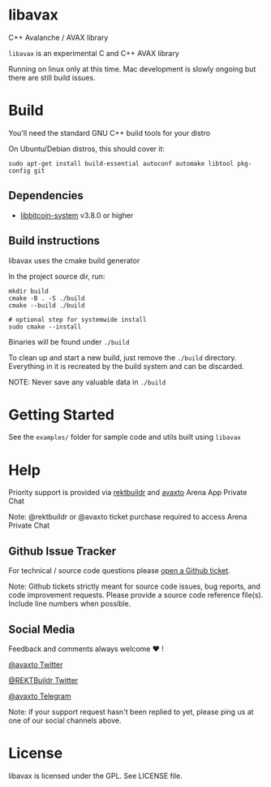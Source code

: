 # libavax

C++ Avalanche / AVAX library

`libavax` is an experimental C and C++ AVAX library

Running on linux only at this time. Mac development is slowly ongoing but there are still build issues.


# Build

You'll need the standard GNU C++ build tools for your distro

On Ubuntu/Debian distros, this should cover it:

`sudo apt-get install build-essential autoconf automake libtool pkg-config git`

## Dependencies

* [libbitcoin-system](https://github.com/libbitcoin/libbitcoin-system) v3.8.0 or higher


## Build instructions

libavax uses the cmake build generator

In the project source dir, run:

```
mkdir build
cmake -B . -S ./build
cmake --build ./build

# optional step for systemwide install
sudo cmake --install 
```

Binaries will be found under `./build` 

To clean up and start a new build, just remove the `./build` directory. Everything in it is recreated by the build system and can be discarded. 

NOTE: Never save any valuable data in `./build`

# Getting Started

See the `examples/` folder for sample code and utils built using `libavax`


# Help

Priority support is provided via [rektbuildr](https://arena.social/rektbuildr) and [avaxto](https://arena.social/avaxto) Arena App Private Chat

Note: @rektbuildr or @avaxto ticket purchase required to access Arena Private Chat

## Github Issue Tracker

For technical / source code questions please [open a Github ticket](https://github.com/rektbuildr/libavax/issues).


Note: Github tickets strictly meant for source code issues, bug reports, and code improvement requests. Please provide a source code reference file(s). Include line numbers when possible.

## Social Media

Feedback and comments always welcome ♥️ !

[@avaxto Twitter](https://twitter.com/avaxto)

[@REKTBuildr Twitter](https://twitter.com/rektbuildr)

[@avaxto Telegram](https://t.me/avaxto)

Note: if your support request hasn't been replied to yet, please ping us at one of our social channels above.

# License

libavax is licensed under the GPL. See LICENSE file.
